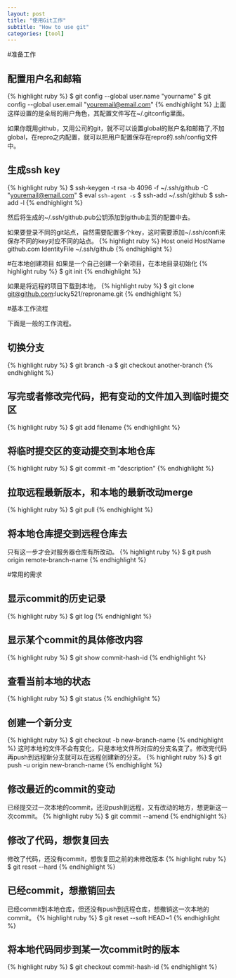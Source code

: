 ```yaml
---
layout: post
title: "使用Git工作"
subtitle: "How to use git"
categories: [tool]
---
```


#准备工作

## 配置用户名和邮箱

{% highlight ruby %}
$ git config --global user.name "yourname"
$ git config --global user.email "youremail@email.com"
{% endhighlight %}
上面这样设置的是全局的用户角色，其配置文件写在~/.gitconfig里面。

如果你既用github，又用公司的git，就不可以设置global的账户名和邮箱了,不加global，在repro之内配置，就可以把用户配置保存在repro的.ssh/config文件中。

## 生成ssh key

{% highlight ruby %}
$ ssh-keygen -t rsa -b 4096  -f ~/.ssh/github  -C "youremail@email.com"
$ eval `ssh-agent -s`
$ ssh-add ~/.ssh/github
$ ssh-add -l
{% endhighlight %}

然后将生成的~/.ssh/github.pub公钥添加到github主页的配置中去。

如果要登录不同的git站点，自然需要配置多个key，这时需要添加~/.ssh/confi来保存不同的key对应不同的站点。
{% highlight ruby %}
Host oneid
	HostName github.com
	IdentityFile ~/.ssh/github
{% endhighlight %}


#在本地创建项目
如果是一个自己创建一个新项目，在本地目录初始化
{% highlight ruby %}
$ git init
{% endhighlight %}

如果是将远程的项目下载到本地，
{% highlight ruby %}
$ git clone git@github.com:lucky521/reproname.git
{% endhighlight %}

#基本工作流程

下面是一般的工作流程。

## 切换分支
{% highlight ruby %}
$ git branch -a
$ git checkout another-branch
{% endhighlight %}

## 写完或者修改完代码，把有变动的文件加入到临时提交区
{% highlight ruby %}
$ git add filename
{% endhighlight %}

## 将临时提交区的变动提交到本地仓库
{% highlight ruby %}
$ git commit -m "description"
{% endhighlight %}

## 拉取远程最新版本，和本地的最新改动merge
{% highlight ruby %}
$ git pull
{% endhighlight %}

## 将本地仓库提交到远程仓库去
只有这一步才会对服务器仓库有所改动。
{% highlight ruby %}
$ git push origin remote-branch-name
{% endhighlight %}


#常用的需求

## 显示commit的历史记录
{% highlight ruby %}
$ git log
{% endhighlight %}

## 显示某个commit的具体修改内容
{% highlight ruby %}
$ git show commit-hash-id
{% endhighlight %}

## 查看当前本地的状态
{% highlight ruby %}
$ git status
{% endhighlight %}

## 创建一个新分支
{% highlight ruby %}
$ git checkout -b new-branch-name
{% endhighlight %}
这时本地的文件不会有变化，只是本地文件所对应的分支名变了。修改完代码再push到远程新分支就可以在远程创建新的分支。
{% highlight ruby %}
$ git push -u origin new-branch-name
{% endhighlight %}

## 修改最近的commit的变动
已经提交过一次本地的commit，还没push到远程，又有改动的地方，想更新这一次commit。
{% highlight ruby %}
$ git commit --amend
{% endhighlight %}

## 修改了代码，想恢复回去
修改了代码，还没有commit，想恢复回之前的未修改版本
{% highlight ruby %}
$ git reset --hard
{% endhighlight %}

## 已经commit，想撤销回去
已经commit到本地仓库，但还没有push到远程仓库，想撤销这一次本地的commit。
{% highlight ruby %}
$ git reset --soft HEAD~1
{% endhighlight %}

## 将本地代码同步到某一次commit时的版本
{% highlight ruby %}
$ git checkout commit-hash-id
{% endhighlight %}














